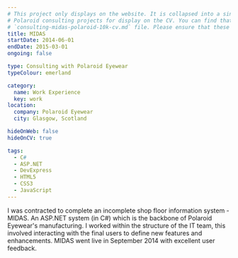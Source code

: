 ```yaml
---
# This project only displays on the website. It is collapsed into a single file with the other
# Polaroid consulting projects for display on the CV. You can find that in the
# `consulting-midas-polaroid-10k-cv.md` file. Please ensure that these files are kept in sync.
title: MIDAS
startDate: 2014-06-01
endDate: 2015-03-01
ongoing: false

type: Consulting with Polaroid Eyewear
typeColour: emerland

category:
  name: Work Experience
  key: work
location:
  company: Polaroid Eyewear
  city: Glasgow, Scotland

hideOnWeb: false
hideOnCV: true

tags:
  - C#
  - ASP.NET
  - DevExpress
  - HTML5
  - CSS3
  - JavaScript
---
```

I was contracted to complete an incomplete shop floor information system - MIDAS. An ASP.NET system (in C#) which is the backbone of Polaroid Eyewear's manufacturing. I worked within the structure of the IT team, this involved interacting with the final users to define new features and enhancements. MIDAS went live in September 2014 with excellent user feedback.

